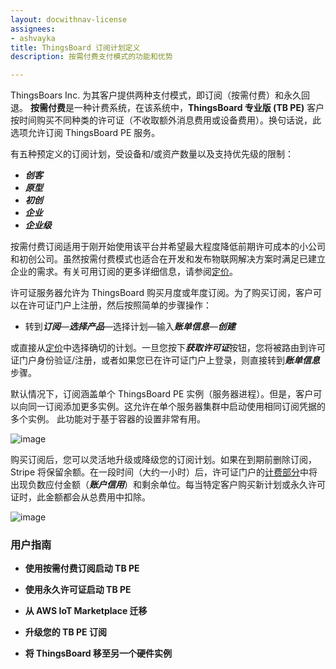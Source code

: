 ```yaml
---
layout: docwithnav-license
assignees:
- ashvayka
title: ThingsBoard 订阅计划定义
description: 按需付费支付模式的功能和优势

---
```



ThingsBoars Inc. 为其客户提供两种支付模式，即订阅（按需付费）和永久回退。
**按需付费**是一种计费系统，在该系统中，**ThingsBoard 专业版 (TB PE)** 客户按时间购买不同种类的许可证（不收取额外消息费用或设备费用）。换句话说，此选项允许订阅 ThingsBoard PE 服务。

有五种预定义的订阅计划，受设备和/或资产数量以及支持优先级的限制：

- ***创客***
- ***原型***
- ***初创***
- ***企业***
- ***企业级***

按需付费订阅适用于刚开始使用该平台并希望最大程度降低前期许可成本的小公司和初创公司。虽然按需付费模式也适合在开发和发布物联网解决方案时满足已建立企业的需求。有关可用订阅的更多详细信息，请参阅[定价](/pricing/)。

许可证服务器允许为 ThingsBoard 购买月度或年度订阅。为了购买订阅，客户可以在许可证门户上注册，然后按照简单的步骤操作：
- 转到***订阅***—***选择产品***—选择计划—输入***账单信息***—***创建***

或直接从[定价](/pricing/)中选择确切的计划。一旦您按下***获取许可证***按钮，您将被路由到许可证门户身份验证/注册，或者如果您已在许可证门户上登录，则直接转到***账单信息***步骤。


默认情况下，订阅涵盖单个 ThingsBoard PE 实例（服务器进程）。但是，客户可以向同一订阅添加更多实例。这允许在单个服务器集群中启动使用相同订阅凭据的多个实例。
此功能对于基于容器的设置非常有用。

![image](/images/license/manageInstance.png)

购买订阅后，您可以灵活地升级或降级您的订阅计划。如果在到期前删除订阅，Stripe 将保留余额。在一段时间（大约一小时）后，许可证门户的[计费部分](/products/license-server/billing-info/)中将出现负数应付金额（***账户信用***）和剩余单位。每当特定客户购买新计划或永久许可证时，此金额都会从总费用中扣除。

![image](/images/license/subscription.png)


### 用户指南

- **使用按需付费订阅启动 TB PE**

- **使用永久许可证启动 TB PE**

- **从 AWS IoT Marketplace 迁移**

- **升级您的 TB PE 订阅**

- **将 ThingsBoard 移至另一个硬件实例**